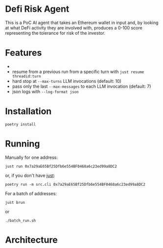 # Defi Risk Agent
This is a PoC AI agent that takes an Ethereum wallet in input and, by looking at what DeFi activity they are involved with, produces a 0-100 score representing the tolerance for risk of the investor. 

# Features
- 
- resume from a previous run from a specific turn with `just resume threadid:turn`
- hard stop at `--max-turns` LLM invocations (default: 10)
- pass only the last `--max-messages` to each LLM invocation (default: 7)
- json logs with `--log-format json`

# Installation
`poetry install`

# Running
Manually for one address:

`just run 0x7a29aE65Bf25Dfb6e554BF0468a6c23ed99a8DC2`

or, if you don't have [just](0x7a29aE65Bf25Dfb6e554BF0468a6c23ed99a8DC2):

`poetry run -m src.cli 0x7a29aE65Bf25Dfb6e554BF0468a6c23ed99a8DC2`


For a batch of addresses:

`just brun`

or

`./batch_run.sh`

# Architecture
